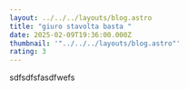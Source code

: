 ```yaml
---
layout: ../../../layouts/blog.astro
title: "giuro stavolta basta "
date: 2025-02-09T19:36:00.000Z
thumbnail: '"../../../layouts/blog.astro"'
rating: 3
---
```

sdfsdfsfasdfwefs
